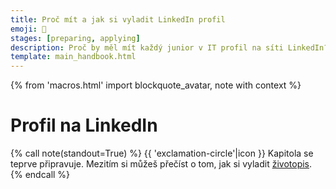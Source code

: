 ```yaml
---
title: Proč mít a jak si vyladit LinkedIn profil
emoji: 🦸
stages: [preparing, applying]
description: Proč by měl mít každý junior v IT profil na síti LinkedIn? Jak jej vyladit, aby ti pomohl s hledáním práce?
template: main_handbook.html
---
```


{% from 'macros.html' import blockquote_avatar, note with context %}

# Profil na LinkedIn

{% call note(standout=True) %}
  {{ 'exclamation-circle'|icon }} Kapitola se teprve připravuje.
  Mezitím si můžeš přečíst o tom, jak si vyladit [životopis](cv.md).
{% endcall %}


<!-- {#

https://www.linkedin.com/posts/marketa-willis_tohle-bude-mo%C5%BEn%C3%A1-zn%C3%ADt-drsn%C4%9B-pokud-jste-na-activity-7183855127559065600-jmo9?utm_source=share&utm_medium=member_desktop

https://navolnenoze.cz/novinky/minutovy-kurz-linkedin/

— na linkedin si můžeš nastavit vlastní URL a nebude to tak dlouhé

V neposlední řadě jsem si všiml, že připravujete nový článek o Linkedinu, tak posílám pro inspiraci náš článek o tom, jak nahrát životopis na Linkedin (https://cvapp.cz/blog/jak-nahrat-zivotopis-na-linkedin).

Adresu na LI si můžeš udělat custom (na editaci profilu), takže bude kratší a ne https://www.linkedin.com/in/adam-valenta-6050a2234/ a pak ji tam napsat třeba jako linkedin.com/in/a-valenta/ jde jen o to, aby to šlo opsat do prohlížeče.


Portály s pracovními inzeráty umožňují vytvořit si profil, kde strukturovanou formou zadáváte informace z CV. Firmy se vám potom mohou samy ozývat. Užitečnost pro juniory je sporná, protože ti se na trhu musí spíš sami nabízet a hledat, než že by to fungovalo naopak.

Speciálním případem takových profilů je LinkedIn. Je to profesní sociální síť, kde recruiteři hledají kandidáty, kandidáti firmy, firmy byznys, a tak dále. Díky tomu je to příležitost k online networkingu a i junior tam se svým profilem může udělat velkou parádu, když síť využije na maximum. Vše vyplňte, nasaďte si kolečko „open to work“ a přidávejte si recruitery ze zajímavých firem.

Pro LinkedIn je typická až „toxicky pozitivní“ atmosféra, ve které se všichni dokola poplácávají po zádech. Klidně ale můžete prorazit tím, že budete naopak autentičtí. Tak či onak, recruiteři tam tráví celé dny a bylo by škoda přicházet o příležitosti tím, že budete LinkedIn ignorovat.

Ačkoliv LinkedIn umožňuje stáhnout profil jako PDF, nepoužívejte to místo CV. Výsledný dokument je tragicky nepřehledný.



Základem v dnešní době je mít **co nejlépe vyplněný [profil na LinkedIn](https://www.linkedin.com/in/honzajavorek)**. Většinou stačí poslat odkaz na svůj LinkedIn a krátký průvodní dopis — není potřeba přikládat ještě zvlášť sepsaný životopis ve Wordu nebo v PDF. Zajímavým doplňkem životopisu může být tvůj [osobní web](candidate.md#osobni-web-a-blog).

**Životopis piš anglicky, česká verze je zbytečná.** Větší firmy mají buď přímo mezinárodní kolektiv, nebo i tak vyžadují nějakou úroveň znalosti angličtiny. Ani ryze české firmy s angličtinou nebudou mít problém, v IT je to standard.

**Hledej na internetu klíčovou frázi „[Killer CV](https://www.google.cz/search?q=killer%20cv)“**. Pod tímto pojmem najdeš spousty článků i videí o tom, jak napsat životopis, který rozhodně nezapadne. Jsou sice o klasických CV, ale většinu rad lze snadno použít i na LinkedIn. Další dobré tipy jsou i v [Tech Interview Handbook](https://www.techinterviewhandbook.org//resume) nebo na [prace.rovnou.cz](https://prace.rovnou.cz/jak-zivotopis.html).

Jedna z těch zásadnějších rad je **začít jasným shrnutím**: _„I am a recent graduate of the [PyLadies](https://pyladies.cz/) beginner course, currently contributing to [Česko.Digital](https://cesko.digital/) with their open source projects. My focus is on Python, which I would like to apply in Data Science.“_ Dalším dobrým tipem je mít u každé minulé pozice na čem přesně se pracovalo, naučené dovednosti a největší úspěchy. Ovšem pozor — životopis není seznam všeho, co máš za sebou od střední školy, ale **letáček, který tě má prodat jako zajímavého kandidáta**.

{% call blockquote_avatar(
  'Pro recruitery je hlavní se hned zorientovat. Klíčový je souhrn — co umíš za technologie? Jaké tě baví? Kam směřuješ? Potom seznam pozic a na čem jsi pracoval.',
  'pavel-brozek.jpg',
  'Pavel Brožek'
) %}
  Pavel Brožek, recruiter v [dreamBIG](https://www.dreambig.cz/)
{% endcall %}

**[Projekty](cv.md#6-projekty) jsou pro juniora nejdůležitější věc hned po kontaktních údajích a úvodu**, tak ať jsou hezky vysoko a viditelně. Zmínka o GitHub profilu nestačí, uveď konkrétní projekty, kterými se chceš pochlubit, trochu je popiš, přidej odkaz na každý z nich.

**Drž se pravdy.** Pokud máš přečtené tři články o [MongoDB](https://cs.wikipedia.org/wiki/MongoDB), napiš, že víš co to je, ale netvrď, že s tím umíš pracovat. Jestliže něco přibarvíš, na pohovoru se na to vždy snadno a rychle přijde. Budeš akorát působit nevěrohodně.

{% call blockquote_avatar(
  'Někdo se chlubí: Scala, Groovy, Kotlin. Nadchne mě to, ovšem hned dostanu studenou sprchu, protože neví, jaký je mezi nimi rozdíl.',
  'lubos-racansky.jpg',
  'Luboš Račanský'
) %}
  Luboš Račanský, profesionální programátor, autor článku [O náboru juniorů](https://blog.zvestov.cz/software%20development/2018/01/26/o-naboru-junioru.html)
{% endcall %}

<small>Rady v této podkapitole volně vychází mimo jiné i ze [článku recruiterky Simony Liptákové](https://research.redhat.com/blogs_cpt/how-to-hack-your-cv-7-useful-tips-for-students-with-no-work-experience/). Díky!</small>


Mateje o linkedinu minimalne citovat https://youtu.be/pTrTqUsKkME?t=3360 a predtim dela jeste screensharing

velka cast o LI https://medium.com/@yablko/uk%C3%A1%C5%BE-%C5%BEe-si-%C4%8Dlovek-3d134c421940

Ja bych si dovolila nesouhlasit. Ja mám LinkedIn jen velmi stručný a životopis VŽDY šíji na míru dané pozici. Nemyslím si, že jeden životopis je aplikovatelný na více pozic. Toto bych osobně doporučila všem.

Ahoj, když nemám žádné předchozí zkušenost v IT, zatím jsem dělal jen to CNC, tak má cenu si vůbec zakládat Linkedin účet? Resp. chápu takový profily u zkušenějších lidí, co třeba přechází z jiné firmy na vyšší pozici v rámci IT, ale když jsem absolutní junior, má vůbec cenu si ten profil zakládat, pokud si hledám první práci v IT?

LinkedIn profil je jako CVčko. Můžeš si ho založit i kdybys byl kuchař a není to nic proti ničemu, akorát že na LI nebude možná moc restauratérů, tak to nebude mít valný efekt v tom, že by ti tam zrovna denně chodily nabídky práce.
Obecně založení profilu juniorovi nestačí, je potřeba nějak networkovat, přidávat si lidi, atd., aby na ten profil někdo vůbec narazil. Je to jako FB profil bez kamarádů, založit si ho můžeš, ale moc parády s tím neuděláš.
Pokud jde o to, zda má smysl se bez zkušeností se softwarovým vývojem začít ucházet o práci vývojáře, to smysl moc nemá. Je dobrý se nejdřív něco naučit, pak si to na něčem vyzkoušet (vlastní projekt) a pak teprve hledat práci. Nevím, v jaké fázi přesně jsi, ale něco mi říká, že tahle moje příručka by se ti mohla hodit pročíst https://junior.guru/handbook/candidate/, případně v kondenzované podobě v článcích zde https://www.heroine.cz/clanky/autor/70000223-honza-javorek

z osobní zkušenosti někoho, kdo těch firem prolezl fakt hodně - v prvním odstavci jsou sice krásné ideály, ale ani místní HR z velké většiny LinkedIn profily neumějí číst - nebo prostě ze své arogance to nemají za potřebí. Studii o tom sepsal už Pavel Šimerda, odborník na LinkedIn HR to IT komunikaci.

Jinak ad LI - je super to mít pěkně vyplněné, ale jakmile stáhneš LI profil jako pdf, je to strašlivé ošklivé a imho nereprezentativni.  Doporučuju urcite udržovat i samostatnou verzi CV.

jako doporuceni bych jeste uvedl aby to byl jen stazeny LinkedIn profil do PDF ale aby to melo trochu lepsi formu, idealne i lepsi styl nez jen strohy Word dokument

Zaujímali by ma ešte nejaké tipy ako prilákať recruiterov na LinkedIne, aby ma oslovovali s relevantnými ponukami. Je mi jasné, že je to všeobecný boj, ostatne o tom už boli snáď nejaké diskusie aj tu ak si dobre spomínam. Momentálne mám nastavené “Open to work” a mám tam vybraté Junior frontend/software/react engineer/developer, aj tak mi však chodia ponuky takmer výhradne na Senior Python QA 🙂 To, o čom hovoril Honza vyššie mi dáva zmysel v CV, ale CV je predsa len trochu súkromnejšie ako LinkedIn profil, kde mať hneď pod menom inú rolu ako má človek v súčasnosti a uvidí to celá jeho firma… V “About” sekcii mám momentálne iba odkaz na GitHub, ale nie som si úplne istá, či sa recruiteri pri scrollovaní dostanú až tak ďaleko, takže ten Headline bude asi jediná možnosť 🤔 Čo pomohlo vám dostávať relevantné ponuky ak ste boli v rovnakej situácii?

A to vadí? Pokud tam nechceš zůstat (a to bych s Kiwi a jeho „specifickou“ firemní kulturou docela čekal a asi i doporučoval zkusit to jinde, už jen pro srovnání), tak je to asi jedno. Maximálně si tě budou snažit udržet a nabídnou ti místo ve vývoji nebo víc peněz. 🤷‍♂️

Myslím, že recruiteři takto píšou asi hlavně zkušenějším lidem, případně je to ten typ, co posílá „všechno všem“. Asi mě napadá jen vyhlednout si konkrétní firmy, kde by se ti líbilo pracovat, najít jejich interní recruitery na LI, přímo si je přidat a případně jim přímo i napsat, ze hledas a jestli něco nemají.

Do About sekce bych napsal tu úvodní větu z CV. I kdybych měl na LI svou aktuální pozici, ta úvodní věta by měla dávat najevo, co je moje ambice do budoucna.

Mám pocit (ale nevím to jistě), že lepší nabídky na LI dostaneš až v souvislosti s tím, že tvůj bývalý kolega/spolužák nastoupí jinam a doporučí tě, nebo jejich recruiter tě  najde v jeho kontaktech. Nebo že jsi v nějaké zajímavé množině, např. čerstvých absolventů FITu.

Mně začaly nabídky chodit až s určitým zpožděním poté, co jsem si vyrobila profil. Podezřívám nastavení LinkedInu - dá se tam naklikat, že jsi otevřená/viditelná pro recruitery nebo tak něco. Poté, co jsem toto povolila, se komunikace zvýšila. A samozřejmě asi i čím víc spojení si uděláš, tím víc lidí tě vidí...

- právě z toho důvodu moc nepoužívám LI... všude cringe... asi bych měla pročistit seznam přátel 😀
- Nic se nevyrábí hůř než starý LinkedIn. Já bych doporučil každému a zejména juniorům/juniorkám jeho založení a udržování.
- já ho udržuju, akorát nemám moc příspěvků ani se nezapojuju do konverzací. dřív mi LI přišel jako skvělá profesionální síť, pak mě přidala spousta life coachu do přátel a já všechny akceptuju, tak mám samy spam na úvodní stránce 🙈 samý toxic positivity
- guilty as charged, ale holt jsem zjistil ze to funguje a otevira to byznysove prilezisosti 😦 nez jsem mel JG, tak jsem vubec nechapal ze nekdo neco na LI pise nebo tam komentuje, prislo mi to jako uplne ulet divnej svet plnej presne jak pises, toxic positivity
- https://twitter.com/yablko/status/1329013868149043201
- Já nepropaguju žádný LinkedIn oversharing nebo selfbranding atd - má to svoje hodnoty, není to pro každýho a je to docela otrava.
Co je ale zásadní minimum je mít LinkedIn aktualizovaný (co dělám, kde, co umím ) - a já jako bonus ještě doporučím, co se mi osvědčilo fakt hodně: Používat LI jako vizitkovník. Kdykoliv se s někým profesně potkám (klidně i krátce), tak místo výměny vizitek se pak ozvu na LinkedInu. A ten jediný cíl je - chytřejší vizitkovník. Pomůže mi to, když se o pár let později chci na něco zeptat nebo když hledám lidi (nebo práci) - a neuškodí to. Samozřejmě za předpokladu, že nezačnu po úspěšném "spojení" zkoušet ekvivalent podomního prodeje hrnců na nejlepší a revoluční produkt nebo tak něco.
Ale typicky, když hledám lidi, tak z inzerátů jich chodí minimum - většina jde přes přímé doporučení a ta druhá největší kategorie jsou lidi, který buď já nebo ten kdo pro mě dělá recruiting aktivně najde na LinkedInu. A typicky problém s juniorními lidmi (nula až třeba tři roky zkušeností) je, že jsou nevyhledatelní. Jsou buď na škole nebo v první práci kterou nějak našli - ale není způsob jak je najít a oslovit.
- Mám LI v podstatě jen jako vizitku právě a už jen to stáří účtu, respektive doba u pracovních pozic je takovým prvním vodítkem pro HR, kterých tam chodí opravdu mnoho. Mám nabídky do seniorních SEO pozic prakticky obden. hodně i ze zahraničí na IČO. A to mám prostě jen 5+ let v oboru.
- Podobně to mám taky. Proto si nepřidávám lidi, co mě jen kontaktujou tam, protože i takhle mám často problém si vzpomenout, kde jsem k tomu kontaktu přišel.
- Dělal jsem to stejně, dokud jsem nezačal vyrábět JG. Potom jsem přešel do módu „každý je můj kamarád“, protože pak mají moje statusy impact.

Ještě jeden rozměr,  jak uvažovat o LinkedInu
- Je to defakto standard pro nabírání lidí v IT. Nebýt tam, je handicap.
- I když TEĎ nemáš moc co tam napsat, tak za předpokladu, že seženeš nějakou vstupní práci někde, tak mít LinkedIn znamená, že tam postupně můžeš začít přidávat kolegy, zákazníky, lidi, se kterýma ses potkal, svoji pracovní historii atd.
- Což znamená, že až budeš za dva, tři nebo třeba čtyři roky chtít měnit práci tak nebudeš v režimu "a teď si zřídím LinkedIn", ale bude už existovat základ na kterým stavět.
Ta časová investice je jednorázově menší než napsat CV (protože tam věci jen kopíruješ) a potom mu můžeš věnovat třeba 15 minut měsíčně. Nebo půlročně. A výsledek se vyplatí.

Když už se bavíte o LinkedInu... ke každé položce (vzdělání, pracovní místo) lze něco napsat - co tam člověk dělal, co se naučil...

Je lepší to psát heslovite stručně, jako se doporučuje pro CV, nebo se tam můžu trochu rozepsat? /Nejsem spisovatelka, takže mám na mysli rozvite věty, ne žádný dlouhý článek.

btw. máte linked in v češtině nebo angličtině? Mě nějak nedávalo smysl ho psát česky, když už anglicky je pěknej, ale vím že tam i dvoujazyčná funkce (o které většinou lidi ani netuší, co jsem tak potkal), ale přijde mi to hrozně zbytečný to psát ještě česky

Ja vetsinou doporucuju inspirovat se pdf exportem z Linkedinu. Mate tam jistotu, ze to CV sleduje "moderni trendy".

Muj tip pro juniory bez praxe je vyplnit si na Linkedinu:
- About box s kratkou odpovedi na otazky "kdo jsem?" a "co hledam?"
- Jednu experience se zkusenosti na vlastnim projektu, pripadne jeste lepe na non-profit projektu ( koukam na tebe Česko.Digital ) s odpovedi na otazku "co jsem na tom delal?"
- v contact info email a github

Tot vse, export do pdf => profit.

Ukol CV neni presvedcit recruitera aby me prijal a nabidl pozici s mega platem, ale projit uvodnim filtrem a zavolat si s dobre nastavenym ocekavanim.


Tak musím říct, že si to pamatuju o dost horší 😀 Teď to vypadá aspoň tak hrozně jako https://europass.cz/

Pořád bych to nikomu nedoporučil. Nepřehledné. Je tam skoro všechno, co jsem kdy do LI vyplnil. Top skills se předvyplní něčím, co mi asi hlasovali lidi na profilu, takže můj známý by tam měl „tea preparation“. Možná mám moc převyplněný profil na LI (píšu si tam vše, abych si to nemusel pamatovat, nehledám práci). Možná bych ho mohl vyplnit s ohledem na vyexportované PDF. Ale pořád mi to neumožní poslat každé firmě jiné CV, ve kterém vypíchnu to, co je relevantnější.

Pro někoho, kdo to moc neřeší, je to asi OK. Junior by to ale řešit měl. Nejde o mega mzdu a chlubení se něčím, co neumím, ale o to dodat recruiterovi na podnose ty nejpodstatnější informace a přehledně. To podle mě to PDF z LinkedIn nesplňuje.

--- https://discord.com/channels/769966886598737931/839059491432431616/991214346988425216
<@668226181769986078>  nevím, kam to napsat, jen mě napadlo, že až budeš psát část příručky o LinkedInu, že by bylo dobré zmínit, že je užitečné mít už i jakžtakž připravené CV.
Když mě oslovili na LinkedInu, tak po prvním pohovoru jsem byla požádána v podstatě okamžitě o CV. Tak jsem ho honem dopisovala a dost mi pomohlo, že jsem měla vybranou už jakousi šablonu a velké ponětí o informacích, které uvádět. CV v mém případě sloužilo k tomu, aby jím personalistka oslovila vedoucí různých týmů, jestli někdo projeví zájem i o brigádníka. (Třeba zrovna typografie lze vyřešit už předem, obsah informací jsem upravila na míru pozici.)
---


--- https://discord.com/channels/769966886598737931/769966887055392768/983773845372690472
ve skupine jsem, <@668226181769986078>, ale o tom, ze se da pripsat i zprava se dozvidam az ted 😄 oh well... LinkedIn neni uplne muj kamos
---


--- https://discord.com/channels/769966886598737931/789107031939481641/981182112923279370
Já si tam napsala, že dělám na projektu v Pythonu při mateřské, a taky si všimli. Open to work tam ani nemám. (Mým cílem zatím nebylo ani tak lákat IT recruitery, jako zbavit se pro mě dnes už nerelevantních nabídek a při té příležitosti si postupně připravovat půdu na to, až práci shánět budu).
---


--- https://discord.com/channels/769966886598737931/789107031939481641/981075439177068545
Na LinkedIn si často lidi dávají ´open to work´ a jako zaměstnání ´aspiring java programmer ´ (jakýkoliv jazyk). Myslím že to přitahuje recruitery, když spadneš do nějakýho vyhledávacího filteru.
---


--- https://discord.com/channels/769966886598737931/789107031939481641/980773136427536384
Neboj se ten LI víc vyšperkovat, do profilové fotky si hodit badge, že jsi volný, pokud si hodně troufáš, tak klidně uvítací, představovací video. Ale minimálně teda ten připíchnutý post, vyplněné zájmy, různé badge, pracovní milníky s časovými termíny. HR tě budou hledat dle nějaké filtrace, doporučení, tak to chce jít algoritmu LI trochu naproti.
---


--- https://discord.com/channels/769966886598737931/839059491432431616/939184981937369108
aj ja sa bojim, ale vravim si, ze to skusim a necham si tam len to čím prejdem...zobrazuje sa to potom takto https://www.linkedin.com/in/ondra-marik-avinery/ ako vidíte tu u kolegu, s tou fajkou, že urobil ten LI test, ale zase mi vravel, že sú tam samé ťažké a "zakerne" otázky a na prejdenie treba aspoň 80% alebo čo :d
---


--- https://discord.com/channels/769966886598737931/839059491432431616/1089162987979411567
<:linkedin:915267970752712734> tip: zkraťte si URL vašeho profilu, hodí se to hlavně v CV
 https://www.linkedin.com/help/linkedin/answer/a542685/manage-your-public-profile-url?lang=en
---


--- https://discord.com/channels/769966886598737931/839059491432431616/1083753293467095102
Mám otázku: Mít profil na LinkedIn v češtině nebo v angličtině? Z mého pozorování je to skoro 50/50, případně kombinace obojího.
---


--- https://discord.com/channels/769966886598737931/788826407412170752/1059550477286658179
Serus, ked píšete ludom z HR na LinkedIn tak im tykáte ci vykáte ?
---


--- https://discord.com/channels/769966886598737931/806621830383271937/1061002896558260266
Tool na zhodnocení CV a Linkedinu, který dává i doporučení, co by jak mohlo vypadat. Zkoušel jsem tam nahrát svoje anglické verze Linkedinu a CV a dalo to nějaké zajímavé tipy https://resumeworded.com/
---


--- https://discord.com/channels/769966886598737931/839059491432431616/1055409817444946032
Nestihl jsem projet celou diskuzi. Po zkušenostech z IT recruitmentu mohu jen říct, že někteří ičaři mají "open to work" permanentně. A já (HPP) to taky budu měnit až po/během zkušebky nejspíš.
---


--- https://discord.com/channels/769966886598737931/839059491432431616/1055404629107691580
Tyhle obavy jsem v minulosti taky měla. Nedávala bych si v tomto případě "Open to work" na profil, ale zkusila bych přidat do profilu klíčová slova z oboru, ve kterém chceš začít. Třeba něco jako: "V pracovní době dělám xxx. Ve volném čase nadšeně programuji v ..., zajímá mě ... a ..., procvičuju ...". Tohle ještě o switchi nic nevypovídá, a zároveň dává poměrně jasný obraz, na co se zaměřuješ.
---


--- https://discord.com/channels/769966886598737931/839059491432431616/1054821889001926778
Open to work by nemeli videt lidi kteri s tebou pracuji ve stejne spolecnosti na LinkedIn. Takze i to je pomerne bezpecne.
---


--- https://discord.com/channels/769966886598737931/1082249171278512151/1083787557592121364
tip (dávám to tady každýmu, nechce <@668226181769986078> už dopsat ten návod? <:lolpain:859017227515854879>  já vím, chce, ale nestíhá)
na svým profilu vpravo nahoře je možnost si customizovat tu URL (tedy ten slug na konci)
/marcel-mravec a dokonce /mravec je volný!
---


--- https://discord.com/channels/769966886598737931/991253586312953976/991387575413653635
Mně tam chybí třeba tvoje jméno.

Ten dark mode taky působí zvláštně, předpokládám, že to využije někdo, kdo nemá rád příliš velký jas nebo se mu to blbě čte na světlém a takhle ten problém vlastně vůbec neřešíš, protože tam zůstávají dvě obří bílé pruhy. Za mě bych to teda buď neřešila, nebo to dotáhla.

Zkusila bych být také víc specifická ohledně tvých dosažených "produktů" v práci.
`Work on application for logistics. Drag and drop, infinite scroll, breadcrumb navigation, pagination etc.`
by mohlo byt
`Worked on [...technologie...] applications for logistics. Developed drag & drop feature for [...] using [...] to facilitate user interaction with the system, implemented infinite scroll with lazy loading and pagination for [...]` atp.
Něco na ten styl.  Co jsi dělala, co jsi k tomu používala, čeho jsi tím dosáhla.  Hodně se mi tenhle model osvědčil 🙂
Obzvlášť, pokud ten kód/projekt není nikde veřejně.
---


--- https://discord.com/channels/769966886598737931/983615979881906197/983618508460011580
Klidně začni tím, že si připravíš CV, GitHub a LinkedIn profil.
K CV tady https://junior.guru/handbook/cv/

<:linkedin:915267970752712734> uděláš podle toho CV

Na <:github:842685206095724554> si prosím dej nějakou profilovku, nemusí být tvoje fotka, ale ten default maj jen lidi, co to moc nepoužívaj, špatnej signál.
Schovej projekty, které jsou k ničemu, jako piškvorky.
K ostatním projektům doplň informace přímo na GitHubu i do README.md a někam je nasaď, statické jdou přímo na GitHubu.
Mrkni třeba na https://github.com/hankaEsha jak to má udělané.
4 vypíchlé projekty, popsané, nasazené.
---


--- https://discord.com/channels/769966886598737931/788826407412170752/1128394695563817021
<@459053890877521920> Vím, proč tam každý vidí něco jiného.
Závislé to je podle preference v browseru (nebo možná někde na <:linkedin:915267970752712734>)
Máš profily ve dvou jazycích. (Osobně bych si udělal jen anglický).
---


--- https://discord.com/channels/769966886598737931/788826407412170752/1128348049748545536
třeba mrkni na můj profil (https://www.linkedin.com/in/mia-bajic/) a všimni si prvního odstavce:
> My primary area of focus is backend development, but I am also highly interested in exploring new technologies in the realm of infrastructure, particularly Kubernetes, and data science.
v celém profilu mám python zmíněný x-krát, takže mi ty nabídky na Python, backend a i Kubernetes chodí i když o ně nemám zájem.

disclaimer: nejsem HR, tak třeba někdo líp poradí
---


--- https://discord.com/channels/769966886598737931/1154468833382371430/1154468833382371430
Ahoj všem do klubu <:juniorguru:841683119291760640>
s životopisem jste mi již pomohli 💪  chci vás teď požádat o kontrolu mého profilu na LinkedIn.. něco jsem tam už upravovala, ale jelikož jsem tam úplný zelenáč, tak nevím, co by chtělo ještě vylepšit - jsem ve výsledcích vyhledávání, nějaká zobrazení mám taky, ale určitě se tam něco najde 😇  moc děkuji za váš čas ⌛ https://www.linkedin.com/in/sandra-heinzova/

p.s.: Vím, že musím zapracovat na aktivitě 😇
---


--- https://discord.com/channels/769966886598737931/1206930781226664006/1207966934080159764
Ahoj, CV mi přijde super, je stručné, ale vypovídající, vizuálně atraktivní, máš tam relevantní odkazy. Drobná stylistická věc - u některých textů za odrážkami máš tečky, u některých ne, nezávisle na tom, jeslti to je výčet nebo věta. Sjednotila bych to. Nejvíc mě to tahalo za oči u Soft skills/hobbies. Ale je to drobnost.
LinkedIn určitě chce nějakou lásku, co mi tam chybí nejvíc, jsou víc na první dobrou viditelné odkazy na projekty. Máš je teď v About, LinkedIn ale umožňuje dát si do profilu odkazy do Featured sekce, kde se zobrazují i s náhledem, takže na to lidi spíš kliknou. Určitě doporučuju aspoň pro https://aberran.pythonanywhere.com/. Ale klindě i https://chickenbook.pythonanywhere.com/.
Neboj se do LI víc rozepsat i aktuální doktorské studium včetně tématu disertačky. A nebála bych se být kreativnější s popiskem, máš tam Student at Technical University of Košice, klidně bych tam dala to, co máš na začátku CV - doctoral student and aspiring Python developer.
---


--- https://discord.com/channels/769966886598737931/769966887055392768/1209778778411110431
Dneska jsem zjistil, že <@672433063690633216> před víc jak měsícem napsal tohle! LinkedIn tipy pro juniory <:linkedin:915267970752712734> 🤩 https://developers.mews.com/linkedin-tips-for-juniors/
---


Lenka: Nedávat si do CV atd slovo junior ani na LinkedIn, proste napsat umím to a to a podložit to tím a tím a nechat na druhé straně, at si zhodnoti senioritu


--- https://discord.com/channels/769966886598737931/769966887055392768/1217952706795409428
Měla jsem taky 2 měsíce v téhle akci a práci jsem za tu dobu našla. Pro mě byla velký plus ta analytika - vidíš, kolik lidí tě vyhledalo a kudy, vidíš odkud jsou atd. Je to možná trochu data-úchylka, ale vyhovuje mi to 🙂 A ano, byl rozdíl v počtech zobrazení profilu, když jsem premium měla a když ho nemám. Taky se mi během premium účtu prvně v životě stalo, že mě někdo nahiroval aktivně 😄 Nevím, jestli to souviselo, ale je to dost dobře možný. Algoritmy určitě preferují platící. Dlouhodobě si to platit nebudu, je to za mě jednoznačně nejúchylnější socnet, ale na rychlý vytěžení to bylo fajn.
---


--- https://discord.com/channels/769966886598737931/769966887055392768/1217377143533735946
Taky jsem to mela mesic zadarmo, jako obycejny clovek hledajici praci a absolutne jsem nepoznala rozdil mezi tim kdy jsem to nemela. Za me skoda penez.
---


--- https://discord.com/channels/769966886598737931/1220022760051576842/1220729642617540658
Nemám bohužel teď čas, ale aniž bych to otevřel, tak bych si udělal kratší url bez diakritiky

https://www.linkedin.com/help/linkedin/answer/a542685/manage-your-public-profile-url?lang=en
---


--- https://discord.com/channels/769966886598737931/1300921054042132500/1304372419439362101
Teď budu trochu cynický, ale LI je dnes víc sociální síť než CVčko, takže si tam asi neškodíš velmi ničím. Jestli se chceš zviditelňovat, klidně si můžeš už teď dělat selfíčka u toho jak koukáš na řádky s nabídkama práce na Jobs.cz, přidávat statusy o tom jak ranní jóga ve 4 zlepšuje konverzi zaslaných CVček, apod. 😄
---


--- https://discord.com/channels/769966886598737931/1300921054042132500/1304374280200519785
Pokud máš nastaveno, že hledáš práci, znamená to, že hledáš práci a může se ti někdo ozvat. To je v pořádku. Že tam nemáš všechno info nebo zatím nemáš mnoho projektů apod., tak to ovlivní jen někoho, kdo zrovna teď zakopne o tvůj profil, ale kolik takových bude? Zřejmě jsi v pozici, kdy musíš svůj profil někomu poslat, aby se na něj podíval. Kdyby jsi zuřivě komentovala pod jinými statusy nebo publikovala svoje posty, tak to může fungovat jako nějaký _inbound marketing_ pro tvůj profil, ale bez toho jsi neviditelná. Buduj si profil tím, že si přidáš zajímavé lidi, nebo ty, které znáš, a postupně si rozšiřuj svou sociální síť (v původním slova smyslu). Některé kontakty zrajou časem, je lepší neotálet. Cokoliv navíc je navíc, co ti může zvýšit šance, ale bude to vyžadovat aktivitu a je otázka, jak moc se tomu chceš věnovat a jak moc velký dopad to bude mít. Můžeš být LI influencerkou, když budeš chtít, i kdybys byla nezaměstnaná (viděl jsem takové), ale nevím jak moc jim to pomohlo. Podle mě budování osobní značky na LI funguje víc freelancerům, kteří pak prodají svou práci klientům a školení a mentoringy 🙂 Pro juniory je to nejistá investice času a energie, doporučil bych to těm, kteří to dělají přirozeně a tíhnou k marketingu a sockám a není to pro ně „práce navíc“ a přemáhání. Pro ostatní bych doporučil mít tam aktualizovaný profil, vyplnit si tam projekty a všechno, a lážo plážo networkovat, přidávat si lidi, nebát se někoho přidat si, oslovit ve zprávě, nabídnout se, ale nad rámec toho asi zbytečný to hrotit. (Už to co jsem vyjmenoval bude pro většinu introvertů a absolventů českého školství, kteří bojují se sebevědomím, nepředstavitelná věc - třeba si přidávat proaktivně recruitery, nebo někomu napsat osobní zprávu přes LI a nabídnout se do firmy.)
---


--- https://discord.com/channels/769966886598737931/1302927935824724010/1303760856827428904
Myslím, že na LinkedIn je sekce Projekty, jak píše Radek, kterou si tam můžeš přidat. To pak máš v rámci profilu permanentně k vidění.

A samozřejmě tam můžeš o tom psát i statusy. Asi bych se nespoléhal na to, že uděláš jeden status a dostaneš 300 lajků, ale když budeš pravidelně publikovat o tom, co děláš, co ses naučil, co jsi zrovna ten který den překonal a vyřešil, tak myslím, že si postupně publikum najdeš 🙂 Silný je na LinkedInu třeba https://www.linkedin.com/in/pavel-polcr/, ale ten už programuje trochu déle, zkus projet jeho starší příspěvky.
---


--- https://discord.com/channels/769966886598737931/788832177135026197/1268445846555594772
Kdyžtak <@668226181769986078> někam přesuň. 

Můj kontakt na LI - Petra Kubita Nulíčková - sdílela velmi dobré rady a tipy ohledně CV: https://www.petranulickova.cz/l/chyby-v-zivotopisech/

Petra v životě viděla cca 50 000 životopisů a další desítky možná stovky tisíc LI profilů.
---


--- https://discord.com/channels/769966886598737931/1255618685884698746/1256019413250084976
Vždy se podívám, zda nějaký můj blízký kontakt zná cílovou osobu.
Tento blízký kontakt oslovím, jasně popíšu, co je můj záměr a požádám, zda by mi domluvil schůzku/telefonát apod. 
Takže musím být aktivní, jasně říct, co chci, a jít do toho dravě. Beru to vždy jako hru, ne jako otázku života a smrti. V nejhorším případě, budu muset partii rozjet jinak, nebo hledat novou příležitost. A vše ostatní jsou ty lepší případy;)
---


--- https://discord.com/channels/769966886598737931/1255618685884698746/1255717150203576370
Taky bych "navázala spojení". 

Buď jak píše <@801044009366716448> s osobním vzkazem (ale někteří jsme limitování viz. moje poznámka, napíšu jako poslední) a nebo když bez osobního vzkazu, tak můžeš naopak obratem po přijetí žádosti napsat, proč sis HR přidala do své sítě 🙂 .

Co horšího se může při žádosti o spojení je odmítnutí.
Co lepšího, že pokud to neklapne na poprvé, tak to může vyjít při další příležitosti a budeš o krok vpřed, že jste ve spojení, i kdyby u prac. pozice byl jako HR uvedený někdo jiný.
---


--- https://discord.com/channels/769966886598737931/788826407412170752/1313414844925349959
Ahoj, vím, že to tu už párkrát zaznělo, i na nějakých přednáškách, ale chtěl bych se zeptat cíleně, případně si nechat poradit: Oslovit HR osobu na <:linkedin:915267970752712734>  ve společnosti, kde by se mi líbilo pracovat.

Mám dotyčné/mu napsat do zpráv na LI? Nebo jinak? Mejla? Co je vhodnější?
Jak dlouhou zprávu? Předpokládám, že nějaký stručný souhrn toho, proč by se mi u nich líbilo a že bych mu poslal CV?
Jak moc popisovat, proč si myslím, že jsem pro ně vhodný?
Připojit i motivační dopis nebo je to po té zprávě už zbytečné?

Cokoliv co vás napadne nebo s čím máte zkušenost, uvítám. Díky <:drakeyes:961194410253623306>
---


--- https://discord.com/channels/769966886598737931/769966887055392768/1308026685781966858
Ahoj, jelikož LinkedIn je s IT hodně spjatý, napsala jsem pro zájemce článek https://zivotdevky.cz/2024/11/16/nekorektne-o-linkedinu-aneb-pozlacena-buzzword-dzungle/

Jeho serióznější, a podstatně nudnější protějšek je zde: https://medium.seznam.cz/clanek/lucie-bazantova-linkedin-socialni-sit-kde-slusnost-jeste-nevymrela-99698

Příjemnou zábavu 🙂
---


--- https://discord.com/channels/769966886598737931/864434067968360459/1306555831554150420
zdroj: https://www.linkedin.com/posts/tereza-kubickova_pro%C4%8D-je%C5%A1t%C4%9B-nep%C3%AD%C5%A1ete-na-linkedin-jak-se-zbavit-activity-7262367356373368832-qSs-
---


#} -->
